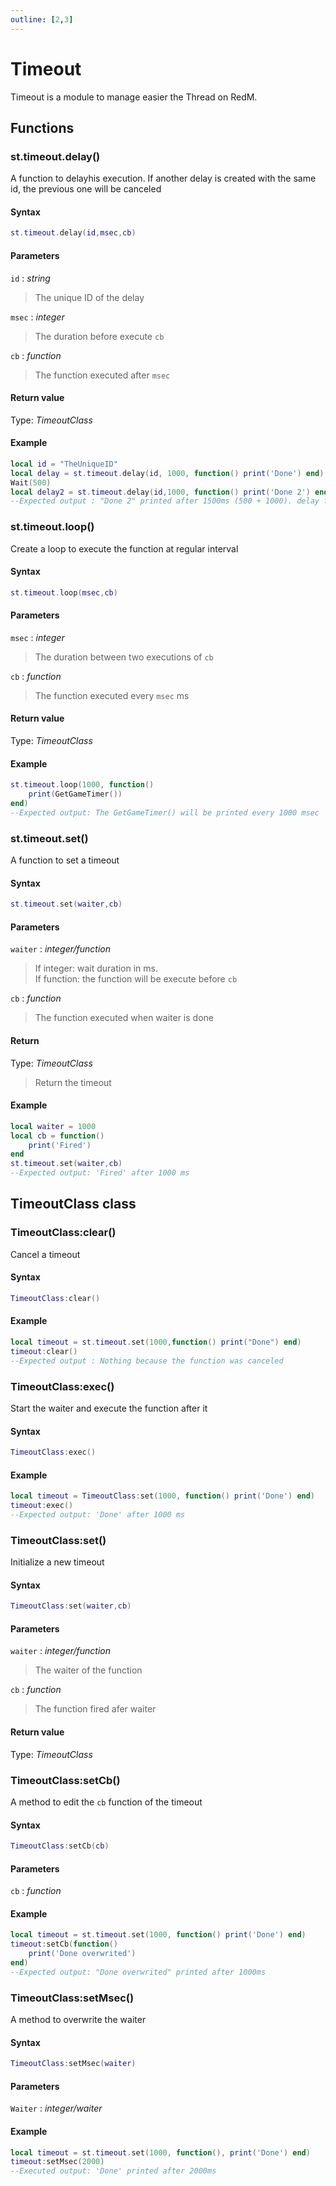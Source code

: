 ```yaml
---
outline: [2,3]
---
```

# Timeout

Timeout is a module to manage easier the Thread on RedM. 

## Functions

### st.timeout.delay()
A function to delayhis execution. If another delay is created with the same id, the previous one will be canceled
#### Syntax
```lua
st.timeout.delay(id,msec,cb)
```
#### Parameters
`id` : *string*
> The unique ID of the delay
  
`msec` : *integer*
> The duration before execute `cb`
  
`cb` : *function*
> The function executed after `msec`
  

#### Return value
Type: *TimeoutClass*
  
#### Example
```lua
local id = "TheUniqueID"
local delay = st.timeout.delay(id, 1000, function() print('Done') end)
Wait(500)
local delay2 = st.timeout.delay(id,1000, function() print('Done 2') end)
--Expected output : "Done 2" printed after 1500ms (500 + 1000). delay function was canceled by delay2 because it's the same id
```

### st.timeout.loop()
Create a loop to execute the function at regular interval
#### Syntax
```lua
st.timeout.loop(msec,cb)
```
#### Parameters
`msec` : *integer*
> The duration between two executions of `cb`
  
`cb` : *function*
> The function executed every `msec` ms
  

#### Return value
Type: *TimeoutClass*
  
#### Example
```lua
st.timeout.loop(1000, function()
    print(GetGameTimer())
end)
--Expected output: The GetGameTimer() will be printed every 1000 msec
```

### st.timeout.set()
A function to set a timeout
#### Syntax
```lua
st.timeout.set(waiter,cb)
```
#### Parameters
`waiter` : *integer/function*
> If integer: wait duration in ms.  
> If function: the function will be execute before `cb`  
  
`cb` : *function*
> The function executed when waiter is done
  
#### Return
Type: *TimeoutClass*
> Return the timeout 
  
#### Example
```lua
local waiter = 1000
local cb = function()
    print('Fired')
end
st.timeout.set(waiter,cb)
--Expected output: 'Fired' after 1000 ms
```

## TimeoutClass class

### TimeoutClass:clear()
Cancel a timeout
#### Syntax
```lua
TimeoutClass:clear()
```
#### Example
```lua
local timeout = st.timeout.set(1000,function() print("Done") end)
timeout:clear()
--Expected output : Nothing because the function was canceled
```

### TimeoutClass:exec()
Start the waiter and execute the function after it
#### Syntax
```lua
TimeoutClass:exec()
```

#### Example
```lua
local timeout = TimeoutClass:set(1000, function() print('Done') end)
timeout:exec()
--Expected output: 'Done' after 1000 ms
```

### TimeoutClass:set()
Initialize a new timeout
#### Syntax
```lua
TimeoutClass:set(waiter,cb)
```
#### Parameters
`waiter` : *integer/function*
> The waiter of the function
  
`cb` : *function*
> The function fired afer waiter
  

#### Return value
Type: *TimeoutClass*
  

### TimeoutClass:setCb()
A method to edit the `cb` function of the timeout
#### Syntax
```lua
TimeoutClass:setCb(cb)
```
#### Parameters
`cb` : *function*
  
#### Example
```lua
local timeout = st.timeout.set(1000, function() print('Done') end)
timeout:setCb(function()
    print('Done overwrited')
end)
--Expected output: "Done overwrited" printed after 1000ms
```

### TimeoutClass:setMsec()
A method to overwrite the waiter
#### Syntax
```lua
TimeoutClass:setMsec(waiter)
```
#### Parameters
`Waiter` : *integer/waiter*
  
#### Example
```lua
local timeout = st.timeout.set(1000, function(), print('Done') end)
timeout:setMsec(2000)
--Executed output: 'Done' printed after 2000ms
```